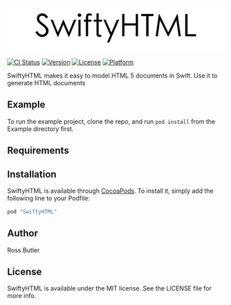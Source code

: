![SwiftyHTML](SwiftyHTML.png)

[![CI Status](http://img.shields.io/travis/rwbutler/SwiftyHTML.svg?style=flat)](https://travis-ci.org/rwbutler/SwiftyHTML)
[![Version](https://img.shields.io/cocoapods/v/SwiftyHTML.svg?style=flat)](http://cocoapods.org/pods/SwiftyHTML)
[![License](https://img.shields.io/cocoapods/l/SwiftyHTML.svg?style=flat)](http://cocoapods.org/pods/SwiftyHTML)
[![Platform](https://img.shields.io/cocoapods/p/SwiftyHTML.svg?style=flat)](http://cocoapods.org/pods/SwiftyHTML)

SwiftyHTML makes it easy to model HTML 5 documents in Swift. Use it to generate HTML documents

## Example

To run the example project, clone the repo, and run `pod install` from the Example directory first.

## Requirements

## Installation

SwiftyHTML is available through [CocoaPods](http://cocoapods.org). To install
it, simply add the following line to your Podfile:

```ruby
pod "SwiftyHTML"
```

## Author

Ross Butler

## License

SwiftyHTML is available under the MIT license. See the LICENSE file for more info.
